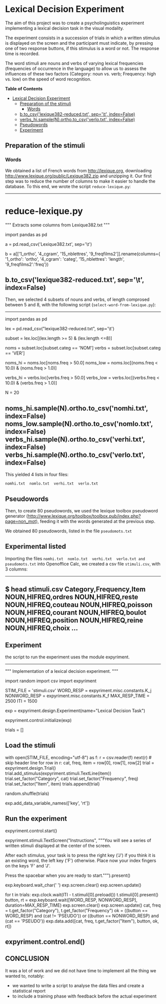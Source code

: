 Lexical Decision Experiment
===========================


The aim of this project was to create a psycholinguistics experiment implementing a lexical decision task in the visual modality. 

The experiment consists in a succession of trials in which a written stimulus is displayed on the screen and the participant must indicate, by pressing one of two response buttons, if this stimulus is a word or not. The response time is recorded. 

The word stimuli are nouns and verbs of varying lexical frequencies (frequencies of occurrence in the language) to allow us to assess the influences of these two factors (Category: noun vs. verb; Frequency: high vs. low) on the speed of word recognition.


<!-- markdown-toc start - Don't edit this section. Run M-x markdown-toc-refresh-toc -->
**Table of Contents**

- [Lexical Decision Experiment](#lexical-decision-experiment)
    - [Preparation of the stimuli](#preparation-of-the-stimuli)
        - [Words](#words)
    - [b.to_csv('lexique382-reduced.txt', sep='\t', index=False)](#btocsvlexique382-reducedtxt-sept-indexfalse)
    - [verbs_hi.sample(N).ortho.to_csv('verlo.txt', index=False)](#verbshisamplenorthotocsvverlotxt-indexfalse)
    - [Pseudowords](#pseudowords)
    - [Experiment](#experiment)

<!-- markdown-toc end -->


## Preparation of the stimuli

### Words

We obtained a list of French words from <http://lexique.org>, downloading <http://www.lexique.org/public/Lexique382.zip> and unzipping it. Our first step was to reduce the number of columns to make it easier to handle the database. 
To this end, we wrote the script `reduce-lexique.py`:

---
# reduce-lexique.py
""" Extracts some columns from Lexique382.txt """

import pandas as pd

a = pd.read_csv('Lexique382.txt', sep='\t')

b = a[['1_ortho', '4_cgram', '15_nblettres', '9_freqfilms2']].rename(columns={
    '1_ortho': 'ortho',
    '4_cgram': 'categ',
    '15_nblettres': 'length',
    '9_freqfilms2':'freq'})

b.to_csv('lexique382-reduced.txt', sep='\t', index=False)
---

Then, we selected 4 subsets of nouns and verbs, of length comprosed between 5 and 8, with the following script (`select-word-from-lexique.py`):

---
import pandas as pd

lex = pd.read_csv("lexique382-reduced.txt", sep='\t')

subset = lex.loc[(lex.length >= 5) & (lex.length <=8)]

noms = subset.loc[subset.categ == 'NOM']
verbs = subset.loc[subset.categ == 'VER']

noms_hi = noms.loc[noms.freq > 50.0]
noms_low = noms.loc[(noms.freq < 10.0) & (noms.freq > 1.0)]

verbs_hi = verbs.loc[verbs.freq > 50.0]
verbs_low = verbs.loc[(verbs.freq < 10.0) & (verbs.freq > 1.0)]

N = 20

noms_hi.sample(N).ortho.to_csv('nomhi.txt', index=False)
noms_low.sample(N).ortho.to_csv('nomlo.txt', index=False)
verbs_hi.sample(N).ortho.to_csv('verhi.txt', index=False)
verbs_hi.sample(N).ortho.to_csv('verlo.txt', index=False)
---

This yielded 4 lists in four files:

    nomhi.txt  nomlo.txt  verhi.txt  verlo.txt



## Pseudowords

Then, to create 80 pseudowords, we used the lexique toolbox pseudoword generator (<http://www.lexique.org/toolbox/toolbox.pub/index.php?page=non_mot>), feeding it with the words generated at the previous step.

We obtained 80 pseudowords, listed in the file `pseudomots.txt`

## Experimental listed

Importing the files `nomhi.txt  nomlo.txt  verhi.txt  verlo.txt and pseudomots.txt` into Openoffice Calc, we created a csv file `stimuli.csv`, with 3 columns:

---
$ head stimuli.csv
Category,Frequency,Item
NOUN,HIFREQ,ordres
NOUN,HIFREQ,reste
NOUN,HIFREQ,couteau
NOUN,HIFREQ,poisson
NOUN,HIFREQ,courant
NOUN,HIFREQ,boulot
NOUN,HIFREQ,position
NOUN,HIFREQ,reine
NOUN,HIFREQ,choix
...
---


## Experiment

the script to run the experiment uses the module expyriment.

---
""" Implementation of a lexical decision experiment. """ 

import random
import csv
import expyriment


STIM_FILE = 'stimuli.csv'
WORD_RESP = expyriment.misc.constants.K_j
NONWORD_RESP = expyriment.misc.constants.K_f
MAX_RESP_TIME = 2500
ITI = 1500

exp = expyriment.design.Experiment(name="Lexical Decision Task") 

expyriment.control.initialize(exp)

trials = []

## Load the stimuli
with open(STIM_FILE, encoding="utf-8") as f:
    r = csv.reader(f)
    next(r)  # skip header line
    for row in r:
        cat, freq, item = row[0], row[1], row[2]
        trial = expyriment.design.Trial()
        trial.add_stimulus(expyriment.stimuli.TextLine(item))
        trial.set_factor("Category", cat)
        trial.set_factor("Frequency", freq)
        trial.set_factor("Item", item)
        trials.append(trial)

random.shuffle(trials)

exp.add_data_variable_names(['key', 'rt'])

## Run the experiment
expyriment.control.start()

expyriment.stimuli.TextScreen("Instructions", """You will see a series of written stimuli displayed at the center of the screen.

After each stimulus, your task is to press the right key ('J') if you think it is an existing word, the left key ('F') otherwise. Place now your index fingers on the keys 'F' and 'J'.

Press the spacebar when you are ready to start.""").present()

exp.keyboard.wait_char(' ')
exp.screen.clear()
exp.screen.update()

for t in trials:
    exp.clock.wait(ITI - t.stimuli[0].preload())
    t.stimuli[0].present()
    button, rt = exp.keyboard.wait([WORD_RESP, NONWORD_RESP],
                                   duration=MAX_RESP_TIME)
    exp.screen.clear()
    exp.screen.update()
    cat, freq = t.get_factor("Category"), t.get_factor("Frequency")
    ok = ((button == WORD_RESP) and (cat != 'PSEUDO')) or ((button == NONWORD_RESP) and (cat == 'PSEUDO'))
    exp.data.add([cat, freq, t.get_factor("Item"), button, ok, rt])

expyriment.control.end()
---


## CONCLUSION

It was a lot of work and we did not have time to implement all the thing we wanted to, notably:

* we wanted to write a script to analyse the data files and create a statistical report
* to include a training phase with feedback before the actual experiment


